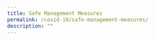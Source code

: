 ```yaml
---
title: Safe Management Measures
permalink: /covid-19/safe-management-measures/
description: ""
---
```


